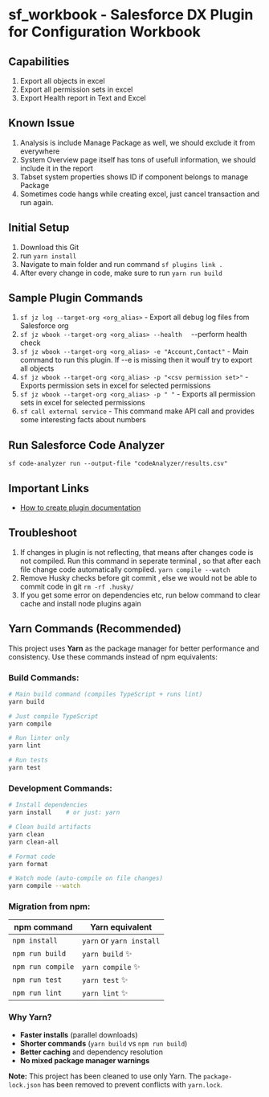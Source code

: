 # sf_workbook - Salesforce DX Plugin for Configuration Workbook

## Capabilities

1. Export all objects in excel
1. Export all permission sets in excel
1. Export Health report in Text and Excel

## Known Issue

1. Analysis is include Manage Package as well, we should exclude it from everywhere
1. System Overview page itself has tons of usefull information, we should include it in the report
1. Tabset system properties shows ID if component belongs to manage Package
1. Sometimes code hangs while creating excel, just cancel transaction and run again.

## Initial Setup

1. Download this Git
1. run `yarn install`
1. Navigate to main folder and run command `sf plugins link .`
1. After every change in code, make sure to run `yarn run build`

## Sample Plugin Commands

1. `sf jz log --target-org <org_alias>` - Export all debug log files from Salesforce org
1. `sf jz wbook --target-org <org_alias> --health  ` --perform health check
1. `sf jz wbook --target-org <org_alias> -e "Account,Contact"` - Main command to run this plugin. If --e is missing then it woulf try to export all objects
1. `sf jz wbook --target-org <org_alias> -p "<csv permission set>"` - Exports permission sets in excel for selected permissions
1. `sf jz wbook --target-org <org_alias> -p " "` - Exports all permission sets in excel for selected permissions
1. `sf call external service` - This command make API call and provides some interesting facts about numbers

## Run Salesforce Code Analyzer

`sf code-analyzer run --output-file "codeAnalyzer/results.csv"`

## Important Links

- [How to create plugin documentation](https://github.com/salesforcecli/cli/wiki/Get-Started-And-Create-Your-First-Plug-In)

## Troubleshoot

1. If changes in plugin is not reflecting, that means after changes code is not compiled. Run this command in seperate terminal , so that after each file change code automatically compiled. `yarn compile --watch`
1. Remove Husky checks before git commit , else we would not be able to commit code in git `rm -rf .husky/`
1. If you get some error on dependencies etc, run below command to clear cache and install node plugins again

## Yarn Commands (Recommended)

This project uses **Yarn** as the package manager for better performance and consistency. Use these commands instead of npm equivalents:

### **Build Commands:**

```bash
# Main build command (compiles TypeScript + runs lint)
yarn build

# Just compile TypeScript
yarn compile

# Run linter only
yarn lint

# Run tests
yarn test
```

### **Development Commands:**

```bash
# Install dependencies
yarn install    # or just: yarn

# Clean build artifacts
yarn clean
yarn clean-all

# Format code
yarn format

# Watch mode (auto-compile on file changes)
yarn compile --watch
```

### **Migration from npm:**

| **npm command**   | **Yarn equivalent**      |
| ----------------- | ------------------------ |
| `npm install`     | `yarn` or `yarn install` |
| `npm run build`   | `yarn build` ✨          |
| `npm run compile` | `yarn compile` ✨        |
| `npm run test`    | `yarn test` ✨           |
| `npm run lint`    | `yarn lint` ✨           |

### **Why Yarn?**

- **Faster installs** (parallel downloads)
- **Shorter commands** (`yarn build` vs `npm run build`)
- **Better caching** and dependency resolution
- **No mixed package manager warnings**

**Note:** This project has been cleaned to use only Yarn. The `package-lock.json` has been removed to prevent conflicts with `yarn.lock`.
